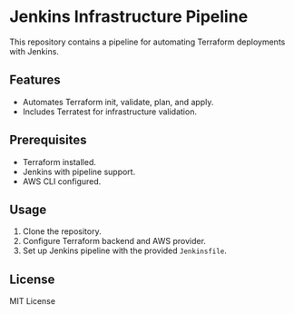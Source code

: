 # Jenkins Infrastructure Pipeline

This repository contains a pipeline for automating Terraform deployments with Jenkins.

## Features
- Automates Terraform init, validate, plan, and apply.
- Includes Terratest for infrastructure validation.

## Prerequisites
- Terraform installed.
- Jenkins with pipeline support.
- AWS CLI configured.

## Usage
1. Clone the repository.
2. Configure Terraform backend and AWS provider.
3. Set up Jenkins pipeline with the provided `Jenkinsfile`.

## License
MIT License